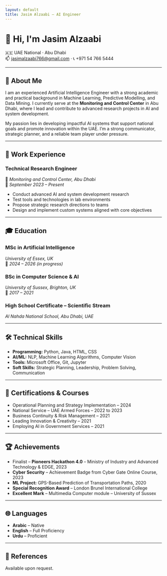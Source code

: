 ```yaml
---
layout: default
title: Jasim Alzaabi – AI Engineer
---
```


# 👋 Hi, I'm **Jasim Alzaabi**  
🇦🇪 UAE National · Abu Dhabi  
📫 jasimalzaabi766@gmail.com · 📞 +971 54 766 5444

---

## 🧠 About Me

I am an experienced Artificial Intelligence Engineer with a strong academic and practical background in Machine Learning, Predictive Modelling, and Data Mining. I currently serve at the **Monitoring and Control Center** in Abu Dhabi, where I lead and contribute to advanced research projects in AI and system development.

My passion lies in developing impactful AI systems that support national goals and promote innovation within the UAE. I’m a strong communicator, strategic planner, and a reliable team player under pressure.

---

## 💼 Work Experience

### **Technical Research Engineer**  
📍 *Monitoring and Control Center, Abu Dhabi*  
📅 *September 2023 – Present*

- Conduct advanced AI and system development research
- Test tools and technologies in lab environments
- Propose strategic research directions to teams
- Design and implement custom systems aligned with core objectives

---

## 🎓 Education

### **MSc in Artificial Intelligence**  
*University of Essex, UK*  
📅 *2024 – 2026 (in progress)*

### **BSc in Computer Science & AI**  
*University of Sussex, Brighton, UK*  
📅 *2017 – 2021*

### **High School Certificate – Scientific Stream**  
*Al Nahda National School, Abu Dhabi, UAE*

---

## 🛠️ Technical Skills

- **Programming:** Python, Java, HTML, CSS  
- **AI/ML:** NLP, Machine Learning Algorithms, Computer Vision  
- **Tools:** Microsoft Office, Git, Jupyter  
- **Soft Skills:** Strategic Planning, Leadership, Problem Solving, Communication

---

## 📜 Certifications & Courses

- Operational Planning and Strategy Implementation – 2024  
- National Service – UAE Armed Forces – 2022 to 2023  
- Business Continuity & Risk Management – 2021  
- Leading Innovation & Creativity – 2021  
- Employing AI in Government Services – 2021  

---

## 🏆 Achievements

- Finalist – **Pioneers Hackathon 4.0** – Ministry of Industry and Advanced Technology & EDGE, 2023  
- **Cyber Security** – Achievement Badge from Cyber Gate Online Course, 2023  
- **ML Project:** GPS-Based Prediction of Transportation Paths, 2020  
- **Special Recognition Award** – London Brunel International College  
- **Excellent Mark** – Multimedia Computer module – University of Sussex

---

## 🌐 Languages

- **Arabic** – Native  
- **English** – Full Proficiency  
- **Urdu** – Proficient

---

## 📇 References

Available upon request.


